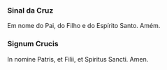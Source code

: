 ### Sinal da Cruz
Em nome do Pai, do Filho e do Espírito Santo. Amém.

### Signum Crucis
In nomine Patris, et Filii, et Spiritus Sancti. Amen.